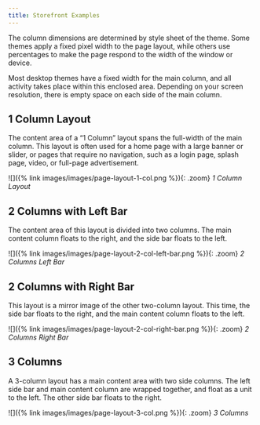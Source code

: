 ```yaml
---
title: Storefront Examples
---
```


The column dimensions are determined by style sheet of the theme. Some themes apply a fixed pixel width to the page layout, while others use percentages to make the page respond to the width of the window or device.

Most desktop themes have a fixed width for the main column, and all activity takes place within this enclosed area. Depending on your screen resolution, there is empty space on each side of the main column.

## 1 Column Layout

The content area of a “1 Column” layout spans the full-width of the main column. This layout is often used for a home page with a large banner or slider, or pages that require no navigation, such as a login page, splash page, video, or full-page advertisement.

![]({% link images/images/page-layout-1-col.png %}){: .zoom}
_1 Column Layout_

## 2 Columns with Left Bar

The content area of this layout is divided into two columns. The main content column floats to the right, and the side bar floats to the left.

![]({% link images/images/page-layout-2-col-left-bar.png %}){: .zoom}
_2 Columns Left Bar_

## 2 Columns with Right Bar

This layout is a mirror image of the other two-column layout. This time, the side bar floats to the right, and the main content column floats to the left.

![]({% link images/images/page-layout-2-col-right-bar.png %}){: .zoom}
_2 Columns Right Bar_

## 3 Columns

A 3-column layout has a main content area with two side columns. The left side bar and main content column are wrapped together, and float as a unit to the left. The other side bar floats to the right.

![]({% link images/images/page-layout-3-col.png %}){: .zoom}
_3 Columns_
